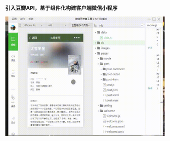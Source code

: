 ### 引入豆瓣API，基于组件化构建客户端微信小程序
![效果图](https://github.com/GitWZB/small-program/raw/master/images/zzz.gif)
